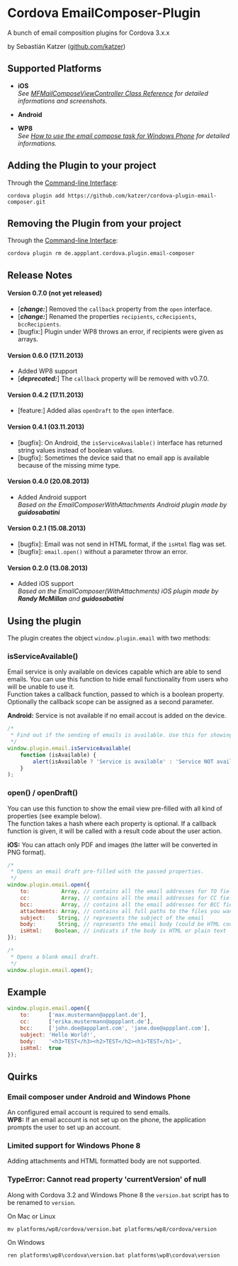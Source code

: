 Cordova EmailComposer-Plugin
====================

A bunch of email composition plugins for Cordova 3.x.x

by Sebastián Katzer ([github.com/katzer](https://github.com/katzer))

## Supported Platforms
- **iOS**<br>
*See [MFMailComposeViewController Class Reference](http://developer.apple.com/library/ios/documentation/MessageUI/Reference/MFMailComposeViewController_class/Reference/Reference.html) for detailed informations and screenshots.*

- **Android**

- **WP8**<br>
*See [How to use the email compose task for Windows Phone](http://msdn.microsoft.com/en-us/library/windowsphone/develop/hh394003.aspx) for detailed informations.*

## Adding the Plugin to your project
Through the [Command-line Interface](http://cordova.apache.org/docs/en/3.0.0/guide_cli_index.md.html#The%20Command-line%20Interface):
```
cordova plugin add https://github.com/katzer/cordova-plugin-email-composer.git
```

## Removing the Plugin from your project
Through the [Command-line Interface](http://cordova.apache.org/docs/en/3.0.0/guide_cli_index.md.html#The%20Command-line%20Interface):
```
cordova plugin rm de.appplant.cordova.plugin.email-composer
```

## Release Notes
#### Version 0.7.0 (not yet released)
- [***change:***] Removed the `callback` property from the `open` interface.
- [***change:***] Renamed the properties `recipients`, `ccRecipients`, `bccRecipients`.
- [bugfix:] Plugin under WP8 throws an error, if recipients were given as arrays.

#### Version 0.6.0 (17.11.2013)
- Added WP8 support
- [***deprecated:***] The `callback` property will be removed with v0.7.0.

#### Version 0.4.2 (17.11.2013)
- [feature:] Added alias `openDraft` to the `open` interface.

#### Version 0.4.1 (03.11.2013)
- [bugfix]: On Android, the `isServiceAvailable()` interface has returned string values instead of boolean values.
- [bugfix]: Sometimes the device said that no email app is available because of the missing mime type.

#### Version 0.4.0 (20.08.2013)
- Added Android support<br>
  *Based on the EmailComposerWithAttachments Android plugin made by* ***guidosabatini***

#### Version 0.2.1 (15.08.2013)
- [bugfix]: Email was not send in HTML format, if the `isHtml` flag was set.
- [bugfix]: `email.open()` without a parameter throw an error.

#### Version 0.2.0 (13.08.2013)
- Added iOS support<br>
  *Based on the EmailComposer(WithAttachments) iOS plugin made by* ***Randy McMillan*** *and* ***guidosabatini***

## Using the plugin
The plugin creates the object ```window.plugin.email``` with two methods:

### isServiceAvailable()
Email service is only available on devices capable which are able to send emails. You can use this function to hide email functionality from users who will be unable to use it.<br>
Function takes a callback function, passed to which is a boolean property. Optionally the callback scope can be assigned as a second parameter.

**Android:** Service is not available if no email accout is added on the device.

```javascript
/*
 * Find out if the sending of emails is available. Use this for showing/hiding email buttons.
 */
window.plugin.email.isServiceAvailable(
    function (isAvailable) {
        alert(isAvailable ? 'Service is available' : 'Service NOT available');
    }
);
```

### open() / openDraft()
You can use this function to show the email view pre-filled with all kind of properties (see example below).<br>
The function takes a hash where each property is optional. If a callback function is given, it will be called with a result code about the user action.

**iOS:** You can attach only PDF and images (the latter will be converted in PNG format).

```javascript
/*
 * Opens an email draft pre-filled with the passed properties.
 */
window.plugin.email.open({
    to:          Array, // contains all the email addresses for TO field
    cc:          Array, // contains all the email addresses for CC field
    bcc:         Array, // contains all the email addresses for BCC field
    attachments: Array, // contains all full paths to the files you want to attach
    subject:    String, // represents the subject of the email
    body:       String, // represents the email body (could be HTML code, in this case set isHtml to true)
    isHtml:    Boolean, // indicats if the body is HTML or plain text
});
```

```javascript
/*
 * Opens a blank email draft.
 */
window.plugin.email.open();
```

## Example
```javascript
window.plugin.email.open({
    to:      ['max.mustermann@appplant.de'],
    cc:      ['erika.mustermann@appplant.de'],
    bcc:     ['john.doe@appplant.com', 'jane.doe@appplant.com'],
    subject: 'Hello World!',
    body:    '<h3>TEST</h3><h2>TEST</h2><h1>TEST</h1>',
    isHtml:  true
});
```

## Quirks

### Email composer under Android and Windows Phone
An configured email account is required to send emails.<br>
**WP8:** If an email account is not set up on the phone, the application prompts the user to set up an account.

### Limited support for Windows Phone 8
Adding attachments and HTML formatted body are not supported.

### TypeError: Cannot read property 'currentVersion' of null
Along with Cordova 3.2 and Windows Phone 8 the `version.bat` script has to be renamed to `version`.

On Mac or Linux
```
mv platforms/wp8/cordova/version.bat platforms/wp8/cordova/version
```
On Windows
```
ren platforms\wp8\cordova\version.bat platforms\wp8\cordova\version
```
